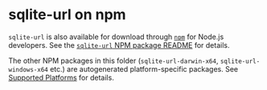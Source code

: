# sqlite-url on npm

`sqlite-url` is also available for download through [`npm`](https://www.npmjs.com/) for Node.js developers. See the [`sqlite-url` NPM package README](./sqlite-url/README.md) for details.

The other NPM packages in this folder (`sqlite-url-darwin-x64`, `sqlite-url-windows-x64` etc.) are autogenerated platform-specific packages. See [Supported Platforms](./sqlite-url/README.md#supported-platforms) for details.
